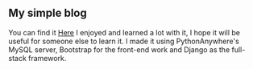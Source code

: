 ## My simple blog
You can find it [Here](https://bashl.pythonanywhere.com)
I enjoyed and learned a lot with it, I hope it will be useful for someone else to learn it.
I made it using PythonAnywhere's MySQL server, Bootstrap for the front-end work and Django as the full-stack framework.
